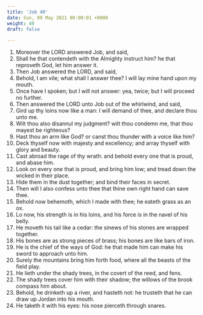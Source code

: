 ```yaml
---
title: 'Job 40'
date: Sun, 09 May 2021 00:00:01 +0000
weight: 40
draft: false
  
---
```


1. Moreover the LORD answered Job, and said,
2. Shall he that contendeth with the Almighty instruct him? he that reproveth God, let him answer it.
3. Then Job answered the LORD, and said,
4. Behold, I am vile; what shall I answer thee? I will lay mine hand upon my mouth.
5. Once have I spoken; but I will not answer: yea, twice; but I will proceed no further.
6. Then answered the LORD unto Job out of the whirlwind, and said,
7. Gird up thy loins now like a man: I will demand of thee, and declare thou unto me.
8. Wilt thou also disannul my judgment? wilt thou condemn me, that thou mayest be righteous?
9. Hast thou an arm like God? or canst thou thunder with a voice like him?
10. Deck thyself now with majesty and excellency; and array thyself with glory and beauty.
11. Cast abroad the rage of thy wrath: and behold every one that is proud, and abase him.
12. Look on every one that is proud, and bring him low; and tread down the wicked in their place.
13. Hide them in the dust together; and bind their faces in secret.
14. Then will I also confess unto thee that thine own right hand can save thee.
15. Behold now behemoth, which I made with thee; he eateth grass as an ox.
16. Lo now, his strength is in his loins, and his force is in the navel of his belly.
17. He moveth his tail like a cedar: the sinews of his stones are wrapped together.
18. His bones are as strong pieces of brass; his bones are like bars of iron.
19. He is the chief of the ways of God: he that made him can make his sword to approach unto him.
20. Surely the mountains bring him forth food, where all the beasts of the field play.
21. He lieth under the shady trees, in the covert of the reed, and fens.
22. The shady trees cover him with their shadow; the willows of the brook compass him about.
23. Behold, he drinketh up a river, and hasteth not: he trusteth that he can draw up Jordan into his mouth.
24. He taketh it with his eyes: his nose pierceth through snares.
